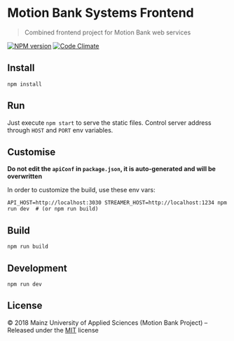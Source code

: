 [comment]: # (ACHTUNG! This is an autogenerated file and will be automatically overwritten)
[comment]: # (To edit its contents please refer to the project dir '.readme')

# Motion Bank Systems Frontend
> Combined frontend project for Motion Bank web services

[![NPM version](https://badge.fury.io/js/motionbank-systems-frontend.svg)](https://npmjs.org/package/motionbank-systems-frontend)
[![Code Climate](https://codeclimate.com/github/motionbank-js/motionbank-systems-frontend.svg)](https://codeclimate.com/github/motionbank-js/motionbank-systems-frontend)


## Install

```shell
npm install
```

## Run

Just execute ``npm start`` to serve the static files. Control server address through ``HOST`` and ``PORT`` env variables.

## Customise

**Do not edit the `apiConf` in `package.json`, it is auto-generated and will be overwritten**

In order to customize the build, use these env vars:

```shell
API_HOST=http://localhost:3030 STREAMER_HOST=http://localhost:1234 npm run dev  # (or npm run build)
``` 

## Build

```shell
npm run build
```

## Development

```shell
npm run dev
```


## License

:copyright: 2018 Mainz University of Applied Sciences (Motion Bank Project) – 
Released under the [MIT](https://github.com/motionbank-js/motionbank-systems-frontend/blob/master/LICENSE) license


